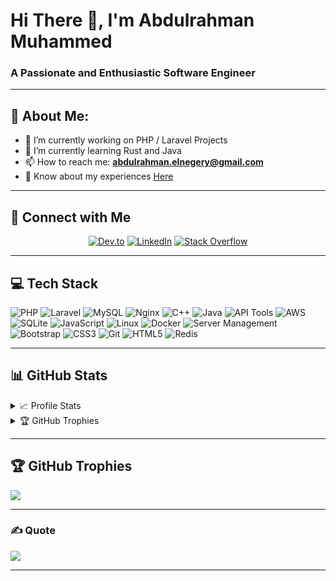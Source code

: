 # Hi There 👋, I'm Abdulrahman Muhammed

### A Passionate and Enthusiastic Software Engineer

---

## 💫 About Me:
- 🔭 I’m currently working on PHP / Laravel Projects
- 🌱 I’m currently learning Rust and Java
- 📫 How to reach me: **abdulrahman.elnegery@gmail.com**
- 📄 Know about my experiences [Here](https://drive.google.com/file/d/1qfTKqrYuF6pL_OwCkRz32ih6KmNxw9Vn/view)

---

## 🤝 Connect with Me

<div align="center">
  
[![Dev.to](https://img.shields.io/badge/Dev.to-0A0A0A?style=for-the-badge&logo=devdotto&logoColor=white)](https://dev.to/abdulrahmanmuhammad)
[![LinkedIn](https://img.shields.io/badge/LinkedIn-0077B5?style=for-the-badge&logo=linkedin&logoColor=white)](https://linkedin.com/in/abdulrahmanelnegery)
[![Stack Overflow](https://img.shields.io/badge/Stack_Overflow-FE7A16?style=for-the-badge&logo=stack-overflow&logoColor=white)](https://stackoverflow.com/users/18606007/abdelrahman-el-negery)

</div>

---

## 💻 Tech Stack

![PHP](https://img.shields.io/badge/php-%23777BB4.svg?style=for-the-badge&logo=php&logoColor=white)
![Laravel](https://img.shields.io/badge/laravel-%23FF2D20.svg?style=for-the-badge&logo=laravel&logoColor=white)
![MySQL](https://img.shields.io/badge/mysql-4479A1.svg?style=for-the-badge&logo=mysql&logoColor=white)
![Nginx](https://img.shields.io/badge/Nginx-009639?style=for-the-badge&logo=nginx&logoColor=white)
![C++](https://img.shields.io/badge/c++-%2300599C.svg?style=for-the-badge&logo=c%2B%2B&logoColor=white)
![Java](https://img.shields.io/badge/java-%23ED8B00.svg?style=for-the-badge&logo=openjdk&logoColor=white)
![API Tools](https://img.shields.io/badge/API_Tools-0056B3?style=for-the-badge&logo=postman&logoColor=white)
![AWS](https://img.shields.io/badge/AWS-232F3E?style=for-the-badge&logo=amazon-aws&logoColor=white)
![SQLite](https://img.shields.io/badge/sqlite-%2307405e.svg?style=for-the-badge&logo=sqlite&logoColor=white)
![JavaScript](https://img.shields.io/badge/JavaScript-F7DF1E?style=for-the-badge&logo=javascript&logoColor=black)
![Linux](https://img.shields.io/badge/Linux-FCC624?style=for-the-badge&logo=linux&logoColor=black)
![Docker](https://img.shields.io/badge/docker-%230db7ed.svg?style=for-the-badge&logo=docker&logoColor=white)
![Server Management](https://img.shields.io/badge/Server_Management-000000?style=for-the-badge&logo=server-fault&logoColor=white)
![Bootstrap](https://img.shields.io/badge/Bootstrap-7952B3?style=for-the-badge&logo=bootstrap&logoColor=white)
![CSS3](https://img.shields.io/badge/CSS3-1572B6?style=for-the-badge&logo=css3&logoColor=white)
![Git](https://img.shields.io/badge/Git-F05032?style=for-the-badge&logo=git&logoColor=white)
![HTML5](https://img.shields.io/badge/HTML5-E34F26?style=for-the-badge&logo=html5&logoColor=white)
![Redis](https://img.shields.io/badge/Redis-DC382D?style=for-the-badge&logo=redis&logoColor=white)

---

## 📊 GitHub Stats

<details>
  <summary>📈 Profile Stats</summary>
  <br>
  <div align="center">
    <img alt="Abdulrahman Muahammed's Github Stats" src="https://github-readme-stats.vercel.app/api?username=abdulrahman-muhammed-07&show_icons=true&count_private=true&theme=tokyonight" height="200px"/>
    <img src="https://github-readme-stats.vercel.app/api/top-langs?username=abdulrahman-muhammed-07&langs_count=10&show_icons=true&locale=en&theme=tokyonight" alt="abdulrahman-muhammed-07" height="200px"/>
  </div>
  <br>
  <b>Note:</b> Top languages is only a metric of the languages my public code consists of and doesn't reflect experience or skill level.
</details>

<details>
  <summary>🏆 GitHub Trophies</summary>
  <br>
  <div align="center">
    <img src="https://github-profile-trophy.vercel.app/?username=abdulrahman-muhammed-07&theme=tokyonight&column=4&margin-w=15&margin-h=15" alt="abdulrahman-muhammed-07" />
  </div>
</details>

---

## 🏆 GitHub Trophies

![](https://github-profile-trophy.vercel.app/?username=abdulrahman-muhammed-07&theme=radical&no-frame=false&no-bg=false&margin-w=4)

---

### ✍️ Quote

![](https://quotes-github-readme.vercel.app/api?type=horizontal&theme=radical)

---

